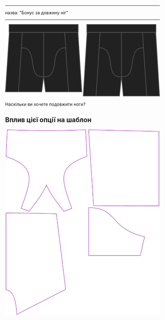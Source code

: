 - - -
назва: "Бонус за довжину ніг"
- - -

![Опція бонусу за ногу на Брюса](./legbonus.svg)

Наскільки ви хочете подовжити ноги?

## Вплив цієї опції на шаблон

![На цьому зображенні показано вплив цієї опції шляхом накладання декількох варіантів, які мають різне значення для цієї опції](bruce_legbonus_sample.svg "Вплив цієї опції на шаблон")
